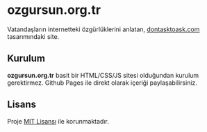 # ozgursun.org.tr
Vatandaşların internetteki özgürlüklerini anlatan, [dontasktoask.com](https://dontasktoask.com) tasarımındaki site.

## Kurulum
**ozgursun.org.tr** basit bir HTML/CSS/JS sitesi olduğundan kurulum gerektirmez. Github Pages ile direkt olarak içeriği paylaşabilirsiniz.

## Lisans
Proje [MIT Lisansı](LICENSE) ile korunmaktadır.